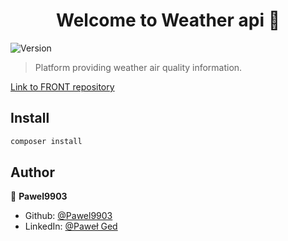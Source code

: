 <h1 align="center">Welcome to Weather api 👋</h1>
<p>
  <img alt="Version" src="https://img.shields.io/badge/version-0.1.0-blue.svg?cacheSeconds=2592000" />
</p>

> Platform providing weather air quality information.

[Link to FRONT repository](https://github.com/Pawel9903/weather-front)

## Install

```sh
composer install
```

## Author

👤 **Pawel9903**

* Github: [@Pawel9903](https://github.com/Pawel9903)
* LinkedIn: [@Paweł Ged](https://linkedin.com/in/paweł-ged-26038a15a/)
